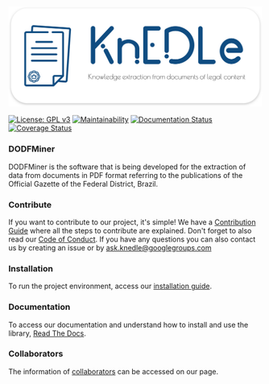 [<img src="docs/source/_static/knedle.svg" width="1300" title="">](https://unb-knedle.github.io/)

[![License: GPL v3](https://img.shields.io/badge/License-GPLv3-blue.svg)](https://www.gnu.org/licenses/gpl-3.0)
[![Maintainability](https://api.codeclimate.com/v1/badges/a8ab63922f34a63be4cb/maintainability)](https://codeclimate.com/github/UnB-KnEDLe/DODFMiner/maintainability)
[![Documentation Status](https://readthedocs.org/projects/dodfminer/badge/?version=latest)](https://dodfminer.readthedocs.io/en/latest/?badge=latest)
[![Coverage Status](https://coveralls.io/repos/github/UnB-KnEDLe/DODFMiner/badge.svg)](https://coveralls.io/github/UnB-KnEDLe/DODFMiner)

### DODFMiner

DODFMiner is the software that is being developed for the extraction of data from documents in PDF format referring to the publications of the Official Gazette of the Federal District, Brazil.


### Contribute

If you want to contribute to our project, it's simple! We have a [Contribution Guide](CONTRIBUTING.md) where all the steps to contribute are explained.
Don't forget to also read our [Code of Conduct](CODE_OF_CONDUCT.md).
If you have any questions you can also contact us by creating an issue or by ask.knedle@googlegroups.com

### Installation

To run the project environment, access our [installation guide](https://dodfminer.readthedocs.io/en/stable/user/install.html).

### Documentation

To access our documentation and understand how to install and use the library, [Read The Docs](https://dodfminer.readthedocs.io).

### Collaborators

The information of [collaborators](https://unb-knedle.github.io/#members) can be accessed on our page.

